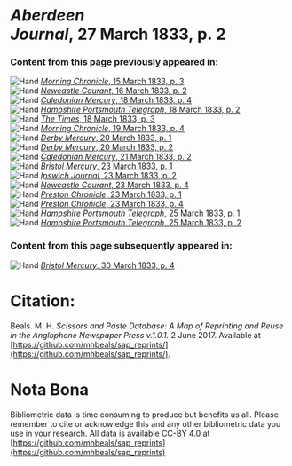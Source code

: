 # *Aberdeen Journal*, 27 March 1833, p. 2  
  
### Content from this page previously appeared in:  
![Hand](http://scissorsandpaste.net/wp-content/uploads/2017/06/smallhandpointer.png) [*Morning Chronicle*, 15 March 1833, p. 3](https://mhbeals.github.io/sap_html/Morning-Chronicle/Morning-Chronicle-15-March-1833-p-3)  
![Hand](http://scissorsandpaste.net/wp-content/uploads/2017/06/smallhandpointer.png) [*Newcastle Courant*, 16 March 1833, p. 2](https://mhbeals.github.io/sap_html/Newcastle-Courant/Newcastle-Courant-16-March-1833-p-2)  
![Hand](http://scissorsandpaste.net/wp-content/uploads/2017/06/smallhandpointer.png) [*Caledonian Mercury*, 18 March 1833, p. 4](https://mhbeals.github.io/sap_html/Caledonian-Mercury/Caledonian-Mercury-18-March-1833-p-4)  
![Hand](http://scissorsandpaste.net/wp-content/uploads/2017/06/smallhandpointer.png) [*Hampshire Portsmouth Telegraph*, 18 March 1833, p. 2](https://mhbeals.github.io/sap_html/Hampshire-Portsmouth-Telegraph/Hampshire-Portsmouth-Telegraph-18-March-1833-p-2)  
![Hand](http://scissorsandpaste.net/wp-content/uploads/2017/06/smallhandpointer.png) [*The Times*, 18 March 1833, p. 3](https://mhbeals.github.io/sap_html/The-Times/The-Times-18-March-1833-p-3)  
![Hand](http://scissorsandpaste.net/wp-content/uploads/2017/06/smallhandpointer.png) [*Morning Chronicle*, 19 March 1833, p. 4](https://mhbeals.github.io/sap_html/Morning-Chronicle/Morning-Chronicle-19-March-1833-p-4)  
![Hand](http://scissorsandpaste.net/wp-content/uploads/2017/06/smallhandpointer.png) [*Derby Mercury*, 20 March 1833, p. 1](https://mhbeals.github.io/sap_html/Derby-Mercury/Derby-Mercury-20-March-1833-p-1)  
![Hand](http://scissorsandpaste.net/wp-content/uploads/2017/06/smallhandpointer.png) [*Derby Mercury*, 20 March 1833, p. 2](https://mhbeals.github.io/sap_html/Derby-Mercury/Derby-Mercury-20-March-1833-p-2)  
![Hand](http://scissorsandpaste.net/wp-content/uploads/2017/06/smallhandpointer.png) [*Caledonian Mercury*, 21 March 1833, p. 2](https://mhbeals.github.io/sap_html/Caledonian-Mercury/Caledonian-Mercury-21-March-1833-p-2)  
![Hand](http://scissorsandpaste.net/wp-content/uploads/2017/06/smallhandpointer.png) [*Bristol Mercury*, 23 March 1833, p. 1](https://mhbeals.github.io/sap_html/Bristol-Mercury/Bristol-Mercury-23-March-1833-p-1)  
![Hand](http://scissorsandpaste.net/wp-content/uploads/2017/06/smallhandpointer.png) [*Ipswich Journal*, 23 March 1833, p. 2](https://mhbeals.github.io/sap_html/Ipswich-Journal/Ipswich-Journal-23-March-1833-p-2)  
![Hand](http://scissorsandpaste.net/wp-content/uploads/2017/06/smallhandpointer.png) [*Newcastle Courant*, 23 March 1833, p. 4](https://mhbeals.github.io/sap_html/Newcastle-Courant/Newcastle-Courant-23-March-1833-p-4)  
![Hand](http://scissorsandpaste.net/wp-content/uploads/2017/06/smallhandpointer.png) [*Preston Chronicle*, 23 March 1833, p. 1](https://mhbeals.github.io/sap_html/Preston-Chronicle/Preston-Chronicle-23-March-1833-p-1)  
![Hand](http://scissorsandpaste.net/wp-content/uploads/2017/06/smallhandpointer.png) [*Preston Chronicle*, 23 March 1833, p. 4](https://mhbeals.github.io/sap_html/Preston-Chronicle/Preston-Chronicle-23-March-1833-p-4)  
![Hand](http://scissorsandpaste.net/wp-content/uploads/2017/06/smallhandpointer.png) [*Hampshire Portsmouth Telegraph*, 25 March 1833, p. 1](https://mhbeals.github.io/sap_html/Hampshire-Portsmouth-Telegraph/Hampshire-Portsmouth-Telegraph-25-March-1833-p-1)  
![Hand](http://scissorsandpaste.net/wp-content/uploads/2017/06/smallhandpointer.png) [*Hampshire Portsmouth Telegraph*, 25 March 1833, p. 2](https://mhbeals.github.io/sap_html/Hampshire-Portsmouth-Telegraph/Hampshire-Portsmouth-Telegraph-25-March-1833-p-2)  
  
### Content from this page subsequently appeared in:  
![Hand](http://scissorsandpaste.net/wp-content/uploads/2017/06/smallhandpointer.png) [*Bristol Mercury*, 30 March 1833, p. 4](https://mhbeals.github.io/sap_html/Bristol-Mercury/Bristol-Mercury-30-March-1833-p-4)  


# Citation: 

Beals. M. H. *Scissors and Paste Database: A Map of Reprinting and Reuse in the Anglophone Newspaper Press v.1.0.1.* 2 June 2017. Available at [https://github.com/mhbeals/sap_reprints/](https://github.com/mhbeals/sap_reprints/). 

# Nota Bona

Bibliometric data is time consuming to produce but benefits us all. Please remember to cite or acknowledge this and any other bibliometric data you use in your research. All data is available CC-BY 4.0 at [https://github.com/mhbeals/sap_reprints](https://github.com/mhbeals/sap_reprints)